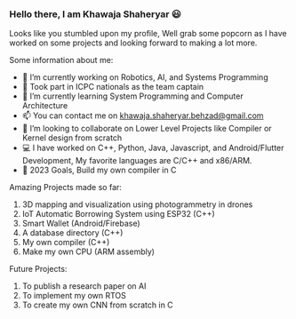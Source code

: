 ### Hello there, I am Khawaja Shaheryar 😃

Looks like you stumbled upon my profile, Well grab some popcorn as I have worked on some projects and looking forward to making a lot more.

Some information about me:

- 🔭 I’m currently working on Robotics, AI, and Systems Programming
- 📠 Took part in ICPC nationals as the team captain
- 🌱 I’m currently learning System Programming and Computer Architecture
- 📫 You can contact me on [khawaja.shaheryar.behzad@gmail.com](url)
- 👯 I’m looking to collaborate on Lower Level Projects like Compiler or Kernel design from scratch
- 💻 I have worked on C++, Python, Java, Javascript, and Android/Flutter Development, My favorite languages are C/C++ and x86/ARM.
- 🥅 2023 Goals, Build my own compiler in C

Amazing Projects made so far:
1) 3D mapping and visualization using photogrammetry in drones
2) IoT Automatic Borrowing System using ESP32 (C++)
3) Smart Wallet (Android/Firebase)
4) A database directory (C++)
5) My own compiler (C++)
6) Make my own CPU (ARM assembly)

Future Projects:
1) To publish a research paper on AI
2) To implement my own RTOS
3) To create my own CNN from scratch in C

